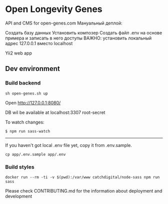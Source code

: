# Open Longevity Genes

API and CMS for open-genes.com
Мануальный деплой:

Создать базу данных
Установить композер
Создать файл .env на основе примера и записать в него доступы
ВАЖНО: установить локальный адрес 127.0.0.1 вместо localhost



Yii2 web app

## Dev environment

### Build backend
```
sh open-genes.sh up
```
Open http://127.0.0.1:8080/

DB wil be available at localhost:3307 root-secret

To watch changes:
```$xslt
$ npm run sass-watch
```
---

If you haven't got local .env file yet, copy it from .env.sample.

```
cp app/.env.sample app/.env
```

### Build styles
```
docker run --rm -ti -v $(pwd):/var/www catchdigital/node-sass npm run sass
```

Please check CONTRIBUTING.md for the information about deployment and development
